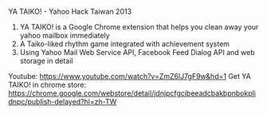 YA TAIKO! - Yahoo Hack Taiwan 2013

1. YA TAIKO! is a Google Chrome extension that helps you clean away your yahoo mailbox immediately 
2. A Taiko-liked rhythm game integrated with achievement system
3. Using Yahoo Mail Web Service API, Facebook Feed Dialog API and web storage in detail

Youtube: https://www.youtube.com/watch?v=ZmZ6lJ7gF9w&hd=1
Get YA TAIKO! in chrome store: https://chrome.google.com/webstore/detail/jdnjpcfgcibeeadcbakbpnbokplidnpc/publish-delayed?hl=zh-TW
